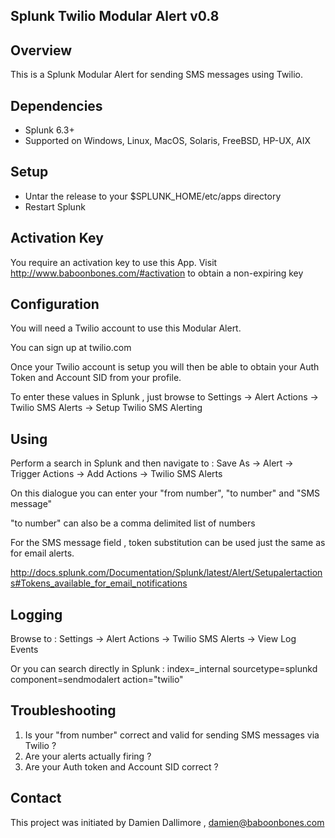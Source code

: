 ## Splunk Twilio Modular Alert v0.8

## Overview

This is a Splunk Modular Alert for sending SMS messages using Twilio.

## Dependencies

* Splunk 6.3+
* Supported on Windows, Linux, MacOS, Solaris, FreeBSD, HP-UX, AIX

## Setup

* Untar the release to your $SPLUNK_HOME/etc/apps directory
* Restart Splunk

## Activation Key

You require an activation key to use this App. Visit http://www.baboonbones.com/#activation to obtain a non-expiring key

## Configuration

You will need a Twilio account to use this Modular Alert.

You can sign up at twilio.com

Once your Twilio account is setup you will then be able to obtain your Auth Token and Account SID from your profile.

To enter these values in Splunk , just browse to Settings -> Alert Actions -> Twilio SMS Alerts -> Setup Twilio SMS Alerting

## Using

Perform a search in Splunk and then navigate to : Save As -> Alert -> Trigger Actions -> Add Actions -> Twilio SMS Alerts

On this dialogue you can enter your "from number", "to number" and "SMS message"

"to number" can also be a comma delimited list of numbers

For the SMS message field , token substitution can be used just the same as for email alerts.

http://docs.splunk.com/Documentation/Splunk/latest/Alert/Setupalertactions#Tokens_available_for_email_notifications


## Logging

Browse to : Settings -> Alert Actions -> Twilio SMS Alerts -> View Log Events

Or you can search directly in Splunk : index=_internal sourcetype=splunkd component=sendmodalert action="twilio"


## Troubleshooting

1) Is your "from number" correct and valid for sending SMS messages via Twilio ?
2) Are your alerts actually firing ?
3) Are your Auth token and Account SID correct ?

## Contact

This project was initiated by Damien Dallimore , damien@baboonbones.com

